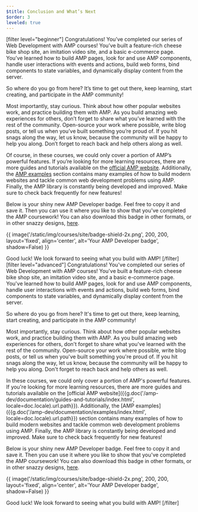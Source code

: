 ```yaml
---
$title: Conclusion and What’s Next
$order: 3
leveled: true
---
```


[filter level="beginner"]
Congratulations! You’ve completed our series of Web Development with AMP courses! You’ve built a feature-rich cheese bike shop site, an imitation video site, and a basic e-commerce page. You’ve learned how to build AMP pages, look for and use AMP components, handle user interactions with events and actions, build web forms, bind components to state variables, and dynamically display content from the server.

So where do you go from here? It’s time to get out there, keep learning, start creating, and participate in the AMP community!

Most importantly, stay curious. Think about how other popular websites work, and practice building them with AMP. As you build amazing web experiences for others, don’t forget to share what you’ve learned with the rest of the community. Open-source your work where possible, write blog posts, or tell us when you’ve built something you’re proud of. If you hit snags along the way, let us know, because the community will be happy to help you along. Don’t forget to reach back and help others along as well.

Of course, in these courses, we could only cover a portion of AMP’s powerful features. If you’re looking for more learning resources, there are more guides and tutorials available on the [official AMP website](../../../documentation/guides-and-tutorials/index.html). Additionally, the [AMP examples](../../../documentation/examples/index.html) section contains many examples of how to build modern websites and tackle common web development problems using AMP. Finally, the AMP library is constantly being developed and improved. Make sure to check back frequently for new features!

Below is your shiny new AMP Developer badge. Feel free to copy it and save it. Then you can use it where you like to show that you've completed the AMP coursework! You can also download this badge in other formats, or in other snazzy designs, <a href="https://drive.google.com/drive/folders/1V0XSDCyRnJxxeX04FdoYW_pX4qP6xsWE" target="_blank">here</a>.

{{ image('/static/img/courses/site/badge-shield-2x.png', 200, 200, layout='fixed', align='center', alt='Your AMP Developer badge', shadow=False) }}

Good luck! We look forward to seeing what you build with AMP!
[/filter]
[filter level="advanced"]
Congratulations! You've completed our series of Web Development with AMP courses! You've built a feature-rich cheese bike shop site, an imitation video site, and a basic e-commerce page. You've learned how to build AMP pages, look for and use AMP components, handle user interactions with events and actions, build web forms, bind components to state variables, and dynamically display content from the server.

So where do you go from here? It's time to get out there, keep learning, start creating, and participate in the AMP community!

Most importantly, stay curious. Think about how other popular websites work, and practice building them with AMP. As you build amazing web experiences for others, don't forget to share what you've learned with the rest of the community. Open-source your work where possible, write blog posts, or tell us when you've built something you're proud of. If you hit snags along the way, let us know, because the community will be happy to help you along. Don't forget to reach back and help others as well.

In these courses, we could only cover a portion of AMP's powerful features. If you're looking for more learning resources, there are more guides and tutorials available on the [official AMP website]({{g.doc('/amp-dev/documentation/guides-and-tutorials/index.html', locale=doc.locale).url.path}}). Additionally, the [AMP examples]({{g.doc('/amp-dev/documentation/examples/index.html', locale=doc.locale).url.path}}) section contains many examples of how to build modern websites and tackle common web development problems using AMP. Finally, the AMP library is constantly being developed and improved. Make sure to check back frequently for new features!

Below is your shiny new AMP Developer badge. Feel free to copy it and save it. Then you can use it where you like to show that you've completed the AMP coursework! You can also download this badge in other formats, or in other snazzy designs, <a href="https://drive.google.com/drive/folders/1V0XSDCyRnJxxeX04FdoYW_pX4qP6xsWE" target="_blank">here</a>.

{{ image('/static/img/courses/site/badge-shield-2x.png', 200, 200, layout='fixed', align='center', alt='Your AMP Developer badge', shadow=False) }}

Good luck! We look forward to seeing what you build with AMP!
[/filter]
